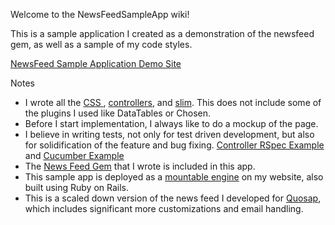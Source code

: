 Welcome to the NewsFeedSampleApp wiki!

This is a sample application I created as a demonstration of the newsfeed gem, as well as a sample of my code styles.  

[NewsFeed Sample Application Demo Site](http://capykoa.com/news_feed)

Notes
* I wrote all the [CSS ](https://github.com/dleung/NewsFeedSampleApp/blob/master/app/assets/stylesheets/news_feed_sample_app/news_feed.css.scss), [controllers](https://github.com/dleung/NewsFeedSampleApp/blob/master/app/controllers/news_feed_sample_app/news_feed_events_controller.rb), and [slim](https://github.com/dleung/NewsFeedSampleApp/blob/master/app/views/news_feed_sample_app/news_feed_events/_index.html.slim).  This does not include some of the plugins I used like DataTables or Chosen.
* Before I start implementation, I always like to do a mockup of the page.
* I believe in writing tests, not only for test driven development, but also for solidification of the feature and bug fixing.  [Controller RSpec Example](https://github.com/dleung/NewsFeedSampleApp/blob/master/spec/controllers/news_feed_events_controller_spec.rb)
and [Cucumber Example](https://github.com/dleung/NewsFeedSampleApp/blob/master/features/news_feed_events/manage_news_feed.feature)
* The [News Feed Gem](https://github.com/dleung/NewsFeed) that I wrote is included in this app.
* This sample app is deployed as a [mountable engine](http://edgeguides.rubyonrails.org/engines.html) on my website, also built using Ruby on Rails.  
* This is a scaled down version of the news feed I developed for [Quosap](www.quosap.com), which includes significant more customizations and email handling.
